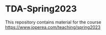 # TDA-Spring2023
This repository contains material for the course https://www.joperea.com/teaching/spring2023
